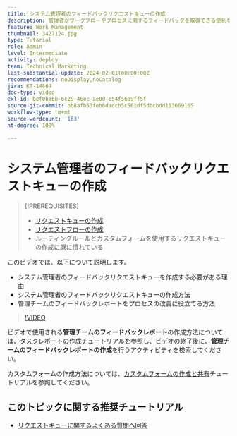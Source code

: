 ```yaml
---
title: システム管理者のフィードバックリクエストキューの作成
description: 管理者がワークフローやプロセスに関するフィードバックを取得できる便利なリクエストキューを作成する方法について説明します。
feature: Work Management
thumbnail: 3427124.jpg
type: Tutorial
role: Admin
level: Intermediate
activity: deploy
team: Technical Marketing
last-substantial-update: 2024-02-01T00:00:00Z
recommendations: noDisplay,noCatalog
jira: KT-14864
doc-type: video
exl-id: bef0ba6b-6c29-46ec-ae0d-c54f5609ff5f
source-git-commit: bb8afb53feb6dadcb5c561df5dbcbdd113669165
workflow-type: tm+mt
source-wordcount: '163'
ht-degree: 100%

---
```


# システム管理者のフィードバックリクエストキューの作成

>[!PREREQUISITES]
>
>* [リクエストキューの作成](https://experienceleague.adobe.com/docs/workfront-learn/tutorials-workfront/manage-work/request-queues/create-a-request-queue.html?lang=ja)
>* [リクエストフローの作成](https://experienceleague.adobe.com/docs/workfront-learn/tutorials-workfront/manage-work/request-queues/create-a-request-flow.html?lang=ja)
>* ルーティングルールとカスタムフォームを使用するリクエストキューの作成に既に慣れている


このビデオでは、以下について説明します。

* システム管理者のフィードバックリクエストキューを作成する必要がある理由
* システム管理者のフィードバックリクエストキューの作成方法
* 管理チームのフィードバックレポートをプロセスの改善に役立てる方法

>[!VIDEO](https://video.tv.adobe.com/v/3427124/?quality=12&learn=on)

ビデオで使用される&#x200B;**管理チームのフィードバックレポート**&#x200B;の作成方法については、[タスクレポートの作成](https://experienceleague.adobe.com/docs/workfront-learn/tutorials-workfront/reporting/basic-reporting/create-a-task-report.html?lang=ja)チュートリアルを参照し、ビデオの終了後に、**管理チームのフィードバックレポートの作成**&#x200B;を行うアクティビティを検索してください。

カスタムフォームの作成方法については、[カスタムフォームの作成と共有](https://experienceleague.adobe.com/docs/workfront-learn/tutorials-workfront/custom-data/custom-forms/custom-forms-creating-and-sharing-a-custom-form.html?lang=ja)チュートリアルを参照してください。

## このトピックに関する推奨チュートリアル

* [リクエストキューに関するよくある質問へ回答](/help/manage-work/request-queues/request-queue-faq.md)

